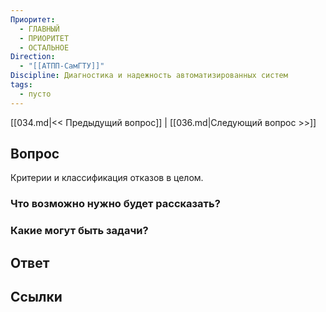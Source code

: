 ```yaml
---
Приоритет:
  - ГЛАВНЫЙ
  - ПРИОРИТЕТ
  - ОСТАЛЬНОЕ
Direction:
  - "[[АТПП-СамГТУ]]" 
Discipline: Диагностика и надежность автоматизированных систем 
tags:
  - пусто
---
```

[[034.md|<< Предыдущий вопрос]] | [[036.md|Следующий вопрос >>]]
## Вопрос

Критерии и классификация отказов в целом.

### Что возможно нужно будет рассказать?

### Какие могут быть задачи?

## Ответ

## Ссылки
